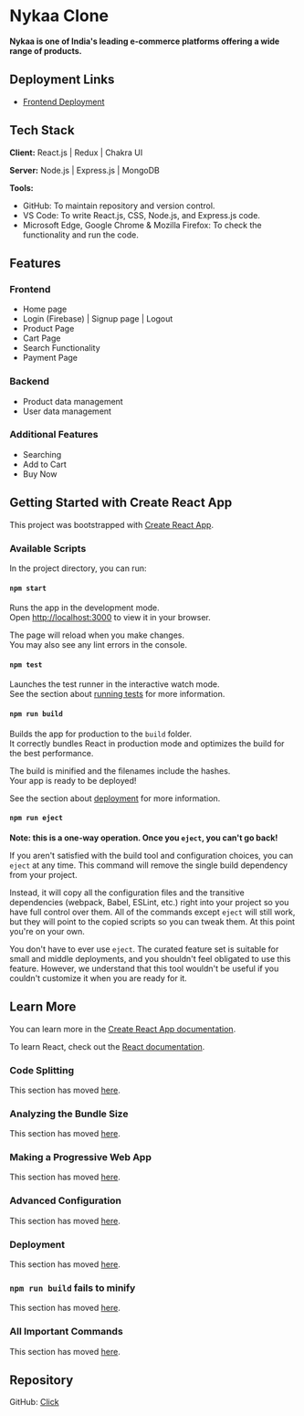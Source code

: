 # Nykaa Clone

<!-- <div style="display: flex; justify-content: center; align-items: center;">
  <img style="border-radius: 10px" src="https://cdn.iconscout.com/icon/free/png-256/free-nykaa-3384872-2822953.png?f=webp&w=256" alt="Nykaa logo">
</div> -->

**Nykaa is one of India's leading e-commerce platforms offering a wide range of products.**

## Deployment Links
- [Frontend Deployment](https://xyz.vercel.app/)

## Tech Stack

**Client:** React.js | Redux | Chakra UI 

**Server:** Node.js | Express.js | MongoDB  

**Tools:** 
- GitHub: To maintain repository and version control.
- VS Code: To write React.js, CSS, Node.js, and Express.js code.
- Microsoft Edge, Google Chrome & Mozilla Firefox: To check the functionality and run the code.

## Features

### Frontend
- Home page
- Login (Firebase) | Signup page | Logout
- Product Page
- Cart Page 
- Search Functionality
- Payment Page

### Backend
- Product data management
- User data management

### Additional Features
- Searching 
- Add to Cart
- Buy Now

## Getting Started with Create React App

This project was bootstrapped with [Create React App](https://github.com/facebook/create-react-app).

### Available Scripts

In the project directory, you can run:

#### `npm start`
Runs the app in the development mode.\
Open [http://localhost:3000](http://localhost:3000) to view it in your browser.

The page will reload when you make changes.\
You may also see any lint errors in the console.

#### `npm test`
Launches the test runner in the interactive watch mode.\
See the section about [running tests](https://facebook.github.io/create-react-app/docs/running-tests) for more information.

#### `npm run build`
Builds the app for production to the `build` folder.\
It correctly bundles React in production mode and optimizes the build for the best performance.

The build is minified and the filenames include the hashes.\
Your app is ready to be deployed!

See the section about [deployment](https://facebook.github.io/create-react-app/docs/deployment) for more information.

#### `npm run eject`
**Note: this is a one-way operation. Once you `eject`, you can't go back!**

If you aren't satisfied with the build tool and configuration choices, you can `eject` at any time. This command will remove the single build dependency from your project.

Instead, it will copy all the configuration files and the transitive dependencies (webpack, Babel, ESLint, etc.) right into your project so you have full control over them. All of the commands except `eject` will still work, but they will point to the copied scripts so you can tweak them. At this point you're on your own.

You don't have to ever use `eject`. The curated feature set is suitable for small and middle deployments, and you shouldn't feel obligated to use this feature. However, we understand that this tool wouldn't be useful if you couldn't customize it when you are ready for it.

## Learn More

You can learn more in the [Create React App documentation](https://facebook.github.io/create-react-app/docs/getting-started).

To learn React, check out the [React documentation](https://reactjs.org/).

### Code Splitting
This section has moved [here](https://facebook.github.io/create-react-app/docs/code-splitting).

### Analyzing the Bundle Size
This section has moved [here](https://facebook.github.io/create-react-app/docs/analyzing-the-bundle-size).

### Making a Progressive Web App
This section has moved [here](https://facebook.github.io/create-react-app/docs/making-a-progressive-web-app).

### Advanced Configuration
This section has moved [here](https://facebook.github.io/create-react-app/docs/advanced-configuration).

### Deployment
This section has moved [here](https://facebook.github.io/create-react-app/docs/deployment).

### `npm run build` fails to minify
This section has moved [here](https://facebook.github.io/create-react-app/docs/troubleshooting#npm-run-build-fails-to-minify).

### All Important Commands
This section has moved [here](https://drive.google.com/file/d/1OAHaUUSvkKwBr6oF_1NyR6wUKWgxucB1/view?usp=sharing).

## Repository
GitHub: [Click](https://github.com/mihirdas77/Nykaa-Clone-React.git)